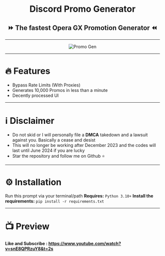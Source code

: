 <h1 align="center">Discord Promo Generator</h1>
<h2 align="center">⏩ The fastest Opera GX Promotion Generator ⏪</h2>

---

<div align="center">
<img src="https://github.com/S3verity/Discord-Promo-Generator/assets/154714924/c3b4bc73-6adb-4c63-8120-203ba0da0ca7" alt="Promo Gen">
</div>

---

# 🔥 Features
- Bypass Rate Limits (With Proxies)
- Generates 10,000 Promos in less than a minute
- Decently processed UI

---

# ℹ️ Disclaimer
- Do not skid or I will personally file a **DMCA** takedown and a lawsuit against you. Basically a cease and desist
- This will no longer be working after December 2023 and the codes will last until June 2024 if you are lucky
- Star the repository and follow me on Github ⭐

---

# ⚙️ Installation
Run this prompt via your terminal/path
**Requires:** `Python 3.10+`
**Install the requirements:** `pip install -r requirements.txt`

---

# 📺 Preview
<p><b>Like and Subscribe : <a href="https://www.youtube.com/watch?v=snE8QPRzuY8&t=2s" target="_blank">https://www.youtube.com/watch?v=snE8QPRzuY8&t=2s</a></b></p>
